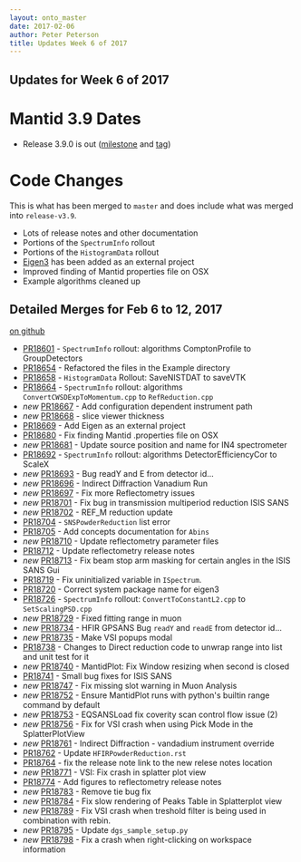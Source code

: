 ```yaml
---
layout: onto_master
date: 2017-02-06
author: Peter Peterson
title: Updates Week 6 of 2017
---
```

Updates for Week 6 of 2017
--------------------------

Mantid 3.9 Dates
================

* Release 3.9.0 is out ([milestone](https://github.com/mantidproject/mantid/milestone/59) and [tag](https://github.com/mantidproject/mantid/releases/tag/v3.9.0))


Code Changes
============

This is what has been merged to `master` and does include what was merged into `release-v3.9`.

* Lots of release notes and other documentation
* Portions of the `SpectrumInfo` rollout
* Portions of the `HistogramData` rollout
* [Eigen3](http://eigen.tuxfamily.org) has been added as an external project
* Improved finding of Mantid properties file on OSX
* Example algorithms cleaned up

Detailed Merges for Feb 6 to 12, 2017
-------------------------------------
[on github](https://github.com/mantidproject/mantid/pulls?q=is%3Apr+merged%3A2017-02-07..2017-02-12)

* [PR18601](https://github.com/mantidproject/mantid/pull/18601) - `SpectrumInfo` rollout: algorithms ComptonProfile to GroupDetectors
* [PR18654](https://github.com/mantidproject/mantid/pull/18654) - Refactored the files in the Example directory
* [PR18658](https://github.com/mantidproject/mantid/pull/18658) - `HistogramData` Rollout: SaveNISTDAT to saveVTK
* [PR18664](https://github.com/mantidproject/mantid/pull/18664) - `SpectrumInfo` rollout: algorithms `ConvertCWSDExpToMomentum.cpp` to `RefReduction.cpp`
* *new* [PR18667](https://github.com/mantidproject/mantid/pull/18667) - Add configuration dependent instrument path
* *new* [PR18668](https://github.com/mantidproject/mantid/pull/18668) - slice viewer thickness
* [PR18669](https://github.com/mantidproject/mantid/pull/18669) - Add Eigen as an external project
* [PR18680](https://github.com/mantidproject/mantid/pull/18680) - Fix finding Mantid .properties file on OSX
* *new* [PR18681](https://github.com/mantidproject/mantid/pull/18681) - Update source position and name for IN4 spectrometer
* [PR18692](https://github.com/mantidproject/mantid/pull/18692) - `SpectrumInfo` rollout: algorithms DetectorEfficiencyCor to ScaleX
* *new* [PR18693](https://github.com/mantidproject/mantid/pull/18693) - Bug readY and E from detector id...
* *new* [PR18696](https://github.com/mantidproject/mantid/pull/18696) - Indirect Diffraction Vanadium Run
* *new* [PR18697](https://github.com/mantidproject/mantid/pull/18697) - Fix more Reflectometry issues
* *new* [PR18701](https://github.com/mantidproject/mantid/pull/18701) - Fix bug in transmission multiperiod reduction ISIS SANS
* *new* [PR18702](https://github.com/mantidproject/mantid/pull/18702) - REF_M reduction update
* [PR18704](https://github.com/mantidproject/mantid/pull/18704) - `SNSPowderReduction` list error
* [PR18705](https://github.com/mantidproject/mantid/pull/18705) - Add concepts documentation for `Abins`
* *new* [PR18710](https://github.com/mantidproject/mantid/pull/18710) - Update reflectometry parameter files
* [PR18712](https://github.com/mantidproject/mantid/pull/18712) - Update reflectometry release notes
* *new* [PR18713](https://github.com/mantidproject/mantid/pull/18713) - Fix beam stop arm masking for certain angles in the ISIS SANS Gui
* [PR18719](https://github.com/mantidproject/mantid/pull/18719) - Fix uninitialized variable in `ISpectrum`.
* [PR18720](https://github.com/mantidproject/mantid/pull/18720) - Correct system package name for eigen3
* [PR18726](https://github.com/mantidproject/mantid/pull/18726) - `SpectrumInfo` rollout: `ConvertToConstantL2.cpp` to `SetScalingPSD.cpp`
* *new* [PR18729](https://github.com/mantidproject/mantid/pull/18729) - Fixed fitting range in muon
* *new* [PR18734](https://github.com/mantidproject/mantid/pull/18734) - HFIR GPSANS Bug `readY` and `readE` from detector id...
* *new* [PR18735](https://github.com/mantidproject/mantid/pull/18735) - Make VSI popups modal
* [PR18738](https://github.com/mantidproject/mantid/pull/18738) - Changes to Direct reduction code to unwrap range into list and unit test for it
* *new* [PR18740](https://github.com/mantidproject/mantid/pull/18740) - MantidPlot: Fix Window resizing when second is closed
* [PR18741](https://github.com/mantidproject/mantid/pull/18741) - Small bug fixes for ISIS SANS
* *new* [PR18747](https://github.com/mantidproject/mantid/pull/18747) - Fix missing slot warning in Muon Analysis
* *new* [PR18752](https://github.com/mantidproject/mantid/pull/18752) - Ensure MantidPlot runs with python's builtin range command by default
* *new* [PR18753](https://github.com/mantidproject/mantid/pull/18753) - EQSANSLoad fix coverity scan control flow issue (2)
* *new* [PR18756](https://github.com/mantidproject/mantid/pull/18756) - Fix for VSI crash when using Pick Mode in the SplatterPlotView
* *new* [PR18761](https://github.com/mantidproject/mantid/pull/18761) - Indirect Diffraction - vandadium instrument override
* [PR18762](https://github.com/mantidproject/mantid/pull/18762) - Update `HFIRPowderReduction.rst`
* [PR18764](https://github.com/mantidproject/mantid/pull/18764) - fix the release note link to the new relese notes location
* *new* [PR18771](https://github.com/mantidproject/mantid/pull/18771) - VSI: Fix crash in splatter plot view
* [PR18774](https://github.com/mantidproject/mantid/pull/18774) - Add figures to reflectometry release notes
* *new* [PR18783](https://github.com/mantidproject/mantid/pull/18783) - Remove tie bug fix
* *new* [PR18784](https://github.com/mantidproject/mantid/pull/18784) - Fix slow rendering of Peaks Table in Splatterplot view
* *new* [PR18789](https://github.com/mantidproject/mantid/pull/18789) - Fix VSI crash when treshold filter is being used in combination with rebin.
* *new* [PR18795](https://github.com/mantidproject/mantid/pull/18795) - Update `dgs_sample_setup.py`
* *new* [PR18798](https://github.com/mantidproject/mantid/pull/18798) - Fix a crash when right-clicking on workspace information
